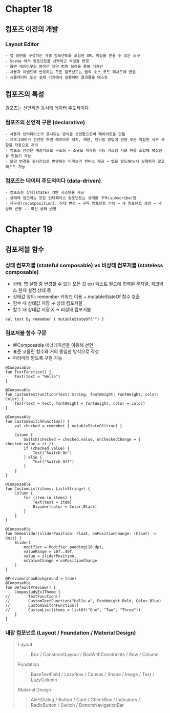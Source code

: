 
# Chapter 18

## 컴포즈 이전의 개발

### Layout Editor
~~~
- 앱 화면을 구성하는 개별 컴포넌트를 포함한 XML 파일을 만들 수 있는 도구
- Scene 에서 컴포넌트를 선택하고 속성을 변경
- 화면 레이아웃의 동작은 제약 범위 설정을 통해 디자인
- 사용자 이벤트에 반응하는 모든 컴포넌트는 앱의 소스 코드 메서드에 연결
- 시뮬레이터 또는 실제 기기에서 실행하며 결과물을 테스트
~~~

## 컴포즈의 특성
컴포즈는 선언적인 동시에 데이터 주도적이다.

### 컴포즈의 선언적 구문 (declarative)
~~~
- 사용자 인터페이스가 표시되는 방식을 선언함으로써 레이아웃을 만듦
- 프로그래머가 선언만 하면 레이아웃 배치, 제한, 렌디링 방법에 관한 모든 복잡한 세부 사항을 자동으로 처리
- 컴포즈 선언은 계층적으로 구조화 → 소규모 재사용 가능 커스텀 서브 뷰를 조합해 복잡한 뷰 만들기 가능
- 모양 변경을 실시간으로 반영하는 미리보기 캔버스 제공 → 앱을 빌드해te서 실행하지 않고 테스트 가능
~~~

### 컴포즈는 데이터 주도적이다 (data-driven)
~~~
- 컴포즈는 상태(state) 기반 시스템을 제공
- 상태에 접근하는 모든 인터페이스 컴포넌트는 상태를 구독(subscribe)함
- 재구성(recomposition): 상태 변경 → 구독 컴포넌트 삭제 → 새 컴포넌트 생성 → 새 상태 반영 →→ 최신 상태 반영
~~~

# Chapter 19

## 컴포저블 함수

### 상태 컴포저블 (stateful composable) vs 비상태 컴포저블 (stateless composable)
- 상태: 앱 실행 중 변경할 수 있는 모든 값 ex) 텍스트 필드에 입력된 문자열, 체크박스 현재 설정 상태 등
- 상태값 정의: remember 키워드 이용 + mutableStateOf 함수 호출
- 함수 내 상태값 저장 → 상태 컴포저블
- 함수 내 상태값 저장 X → 비상태 컴포저블
~~~
val text by remember { mutableStateOf("") }
~~~

### 컴포저블 함수 구문
- @Composable 애너테이션을 이용해 선언
- 표준 코틀린 함수와 거의 동일한 방식으로 작성
- 파라미터 받도록 구현 가능
~~~
@Composable
fun TextFunction() {
    Text(text = "Hello")
}

@Composable
fun CustomTextFunction(text: String, fontWeight: FontWeight, color: Color) {
    Text(text = text, fontWeight = fontWeight, color = color)
}

@Composable
fun CustomSwitchFunction() {
    val checked = remember { mutableStateOf(true) }

    Column {
        Switch(checked = checked.value, onCheckedChange = { checked.value = it })
        if (checked.value) {
            Text("Switch On")
        } else {
            Text("Switch Off")
        }
    }
}

@Composable
fun CustomList(items: List<String>) {
    Column {
        for (item in items) {
            Text(text = item)
            Divider(color = Color.Black)
        }
    }
}

@Composable
fun DemoSlider(sliderPosition: Float, onPositionChange: (Float) -> Unit) {
    Slider(
        modifier = Modifier.padding(10.dp),
        valueRange = 20f..40f,
        value = sliderPosition,
        onValueChange = onPositionChange
    )
}

@Preview(showBackground = true)
@Composable
fun DefaultPreview() {
    CompostudyEx1Theme {
//        TextFunction()
//        CustomTextFunction("Hello a", FontWeight.Bold, Color.Blue)
//        CustomSwitchFunction()
//        CustomList(items = listOf("One", "Two", "Three"))
    }
}
~~~

### 내장 컴포넌트 (Layout / Foundation / Material Design)

> Layout
> > Box / ConstraintLayout / BoxWithConstraints / Row / Column
>
> Fondation
> > BaseTextField / LazyRow / Canvas / Shape / Image / Text / LazyColumn
>
> Material Design
> > AlertDialog / Button / Card / CheckBox / Indicators / RadioButton / Switch / BottomNavigationBar


